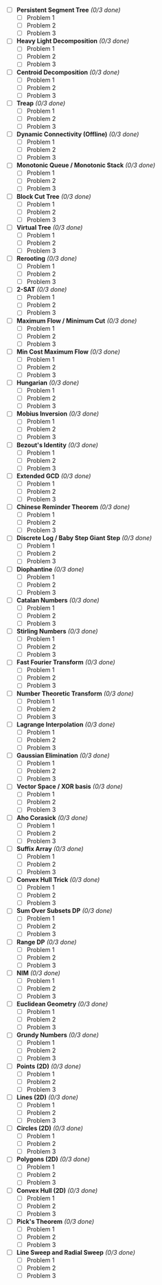 - [ ] **Persistent Segment Tree** *(0/3 done)*  
  - [ ] Problem 1  
  - [ ] Problem 2  
  - [ ] Problem 3  

- [ ] **Heavy Light Decomposition** *(0/3 done)*  
  - [ ] Problem 1  
  - [ ] Problem 2  
  - [ ] Problem 3  

- [ ] **Centroid Decomposition** *(0/3 done)*  
  - [ ] Problem 1  
  - [ ] Problem 2  
  - [ ] Problem 3  

- [ ] **Treap** *(0/3 done)*  
  - [ ] Problem 1  
  - [ ] Problem 2  
  - [ ] Problem 3  

- [ ] **Dynamic Connectivity (Offline)** *(0/3 done)*  
  - [ ] Problem 1  
  - [ ] Problem 2  
  - [ ] Problem 3  

- [ ] **Monotonic Queue / Monotonic Stack** *(0/3 done)*  
  - [ ] Problem 1  
  - [ ] Problem 2  
  - [ ] Problem 3  

- [ ] **Block Cut Tree** *(0/3 done)*  
  - [ ] Problem 1  
  - [ ] Problem 2  
  - [ ] Problem 3  

- [ ] **Virtual Tree** *(0/3 done)*  
  - [ ] Problem 1  
  - [ ] Problem 2  
  - [ ] Problem 3  

- [ ] **Rerooting** *(0/3 done)*  
  - [ ] Problem 1  
  - [ ] Problem 2  
  - [ ] Problem 3  

- [ ] **2-SAT** *(0/3 done)*  
  - [ ] Problem 1  
  - [ ] Problem 2  
  - [ ] Problem 3  

- [ ] **Maximum Flow / Minimum Cut** *(0/3 done)*  
  - [ ] Problem 1  
  - [ ] Problem 2  
  - [ ] Problem 3  

- [ ] **Min Cost Maximum Flow** *(0/3 done)*  
  - [ ] Problem 1  
  - [ ] Problem 2  
  - [ ] Problem 3  

- [ ] **Hungarian** *(0/3 done)*  
  - [ ] Problem 1  
  - [ ] Problem 2  
  - [ ] Problem 3  

- [ ] **Mobius Inversion** *(0/3 done)*  
  - [ ] Problem 1  
  - [ ] Problem 2  
  - [ ] Problem 3  

- [ ] **Bezout's Identity** *(0/3 done)*  
  - [ ] Problem 1  
  - [ ] Problem 2  
  - [ ] Problem 3  

- [ ] **Extended GCD** *(0/3 done)*  
  - [ ] Problem 1  
  - [ ] Problem 2  
  - [ ] Problem 3  

- [ ] **Chinese Reminder Theorem** *(0/3 done)*  
  - [ ] Problem 1  
  - [ ] Problem 2  
  - [ ] Problem 3  

- [ ] **Discrete Log / Baby Step Giant Step** *(0/3 done)*  
  - [ ] Problem 1  
  - [ ] Problem 2  
  - [ ] Problem 3  

- [ ] **Diophantine** *(0/3 done)*  
  - [ ] Problem 1  
  - [ ] Problem 2  
  - [ ] Problem 3  

- [ ] **Catalan Numbers** *(0/3 done)*  
  - [ ] Problem 1  
  - [ ] Problem 2  
  - [ ] Problem 3  

- [ ] **Stirling Numbers** *(0/3 done)*  
  - [ ] Problem 1  
  - [ ] Problem 2  
  - [ ] Problem 3  

- [ ] **Fast Fourier Transform** *(0/3 done)*  
  - [ ] Problem 1  
  - [ ] Problem 2  
  - [ ] Problem 3  

- [ ] **Number Theoretic Transform** *(0/3 done)*  
  - [ ] Problem 1  
  - [ ] Problem 2  
  - [ ] Problem 3  

- [ ] **Lagrange Interpolation** *(0/3 done)*  
  - [ ] Problem 1  
  - [ ] Problem 2  
  - [ ] Problem 3  

- [ ] **Gaussian Elimination** *(0/3 done)*  
  - [ ] Problem 1  
  - [ ] Problem 2  
  - [ ] Problem 3  

- [ ] **Vector Space / XOR basis** *(0/3 done)*  
  - [ ] Problem 1  
  - [ ] Problem 2  
  - [ ] Problem 3  

- [ ] **Aho Corasick** *(0/3 done)*  
  - [ ] Problem 1  
  - [ ] Problem 2  
  - [ ] Problem 3  

- [ ] **Suffix Array** *(0/3 done)*  
  - [ ] Problem 1  
  - [ ] Problem 2  
  - [ ] Problem 3  

- [ ] **Convex Hull Trick** *(0/3 done)*  
  - [ ] Problem 1  
  - [ ] Problem 2  
  - [ ] Problem 3  

- [ ] **Sum Over Subsets DP** *(0/3 done)*  
  - [ ] Problem 1  
  - [ ] Problem 2  
  - [ ] Problem 3  

- [ ] **Range DP** *(0/3 done)*  
  - [ ] Problem 1  
  - [ ] Problem 2  
  - [ ] Problem 3  

- [ ] **NIM** *(0/3 done)*  
  - [ ] Problem 1  
  - [ ] Problem 2  
  - [ ] Problem 3  

- [ ] **Euclidean Geometry** *(0/3 done)*  
  - [ ] Problem 1  
  - [ ] Problem 2  
  - [ ] Problem 3  

- [ ] **Grundy Numbers** *(0/3 done)*  
  - [ ] Problem 1  
  - [ ] Problem 2  
  - [ ] Problem 3  

- [ ] **Points (2D)** *(0/3 done)*  
  - [ ] Problem 1  
  - [ ] Problem 2  
  - [ ] Problem 3  

- [ ] **Lines (2D)** *(0/3 done)*  
  - [ ] Problem 1  
  - [ ] Problem 2  
  - [ ] Problem 3  

- [ ] **Circles (2D)** *(0/3 done)*  
  - [ ] Problem 1  
  - [ ] Problem 2  
  - [ ] Problem 3  

- [ ] **Polygons (2D)** *(0/3 done)*  
  - [ ] Problem 1  
  - [ ] Problem 2  
  - [ ] Problem 3  

- [ ] **Convex Hull (2D)** *(0/3 done)*  
  - [ ] Problem 1  
  - [ ] Problem 2  
  - [ ] Problem 3  

- [ ] **Pick's Theorem** *(0/3 done)*  
  - [ ] Problem 1  
  - [ ] Problem 2  
  - [ ] Problem 3  

- [ ] **Line Sweep and Radial Sweep** *(0/3 done)*  
  - [ ] Problem 1  
  - [ ] Problem 2  
  - [ ] Problem 3  
